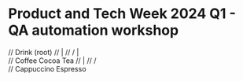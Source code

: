 # Product and Tech Week 2024 Q1 - QA automation workshop


//             Drink (root)
//                 |
//               / |  \
//        Coffee  Cocoa  Tea
//           |
//           /\
// Cappuccino  Espresso